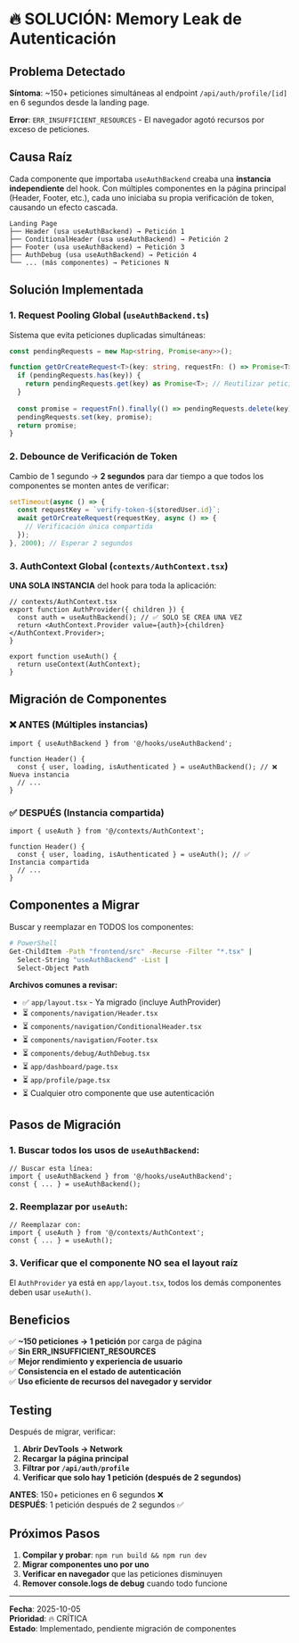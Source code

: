 # 🔥 SOLUCIÓN: Memory Leak de Autenticación

## Problema Detectado

**Síntoma**: ~150+ peticiones simultáneas al endpoint `/api/auth/profile/[id]` en 6 segundos desde la landing page.

**Error**: `ERR_INSUFFICIENT_RESOURCES` - El navegador agotó recursos por exceso de peticiones.

## Causa Raíz

Cada componente que importaba `useAuthBackend` creaba una **instancia independiente** del hook. Con múltiples componentes en la página principal (Header, Footer, etc.), cada uno iniciaba su propia verificación de token, causando un efecto cascada.

```
Landing Page
├── Header (usa useAuthBackend) → Petición 1
├── ConditionalHeader (usa useAuthBackend) → Petición 2
├── Footer (usa useAuthBackend) → Petición 3
├── AuthDebug (usa useAuthBackend) → Petición 4
└── ... (más componentes) → Peticiones N
```

## Solución Implementada

### 1. **Request Pooling Global** (`useAuthBackend.ts`)

Sistema que evita peticiones duplicadas simultáneas:

```typescript
const pendingRequests = new Map<string, Promise<any>>();

function getOrCreateRequest<T>(key: string, requestFn: () => Promise<T>): Promise<T> {
  if (pendingRequests.has(key)) {
    return pendingRequests.get(key) as Promise<T>; // Reutilizar petición existente
  }
  
  const promise = requestFn().finally(() => pendingRequests.delete(key));
  pendingRequests.set(key, promise);
  return promise;
}
```

### 2. **Debounce de Verificación de Token**

Cambio de 1 segundo → **2 segundos** para dar tiempo a que todos los componentes se monten antes de verificar:

```typescript
setTimeout(async () => {
  const requestKey = `verify-token-${storedUser.id}`;
  await getOrCreateRequest(requestKey, async () => {
    // Verificación única compartida
  });
}, 2000); // Esperar 2 segundos
```

### 3. **AuthContext Global** (`contexts/AuthContext.tsx`)

**UNA SOLA INSTANCIA** del hook para toda la aplicación:

```tsx
// contexts/AuthContext.tsx
export function AuthProvider({ children }) {
  const auth = useAuthBackend(); // ✅ SOLO SE CREA UNA VEZ
  return <AuthContext.Provider value={auth}>{children}</AuthContext.Provider>;
}

export function useAuth() {
  return useContext(AuthContext);
}
```

## Migración de Componentes

### ❌ ANTES (Múltiples instancias)

```tsx
import { useAuthBackend } from '@/hooks/useAuthBackend';

function Header() {
  const { user, loading, isAuthenticated } = useAuthBackend(); // ❌ Nueva instancia
  // ...
}
```

### ✅ DESPUÉS (Instancia compartida)

```tsx
import { useAuth } from '@/contexts/AuthContext';

function Header() {
  const { user, loading, isAuthenticated } = useAuth(); // ✅ Instancia compartida
  // ...
}
```

## Componentes a Migrar

Buscar y reemplazar en TODOS los componentes:

```bash
# PowerShell
Get-ChildItem -Path "frontend/src" -Recurse -Filter "*.tsx" | 
  Select-String "useAuthBackend" -List | 
  Select-Object Path
```

**Archivos comunes a revisar:**

- ✅ `app/layout.tsx` - Ya migrado (incluye AuthProvider)
- ⏳ `components/navigation/Header.tsx`
- ⏳ `components/navigation/ConditionalHeader.tsx`
- ⏳ `components/navigation/Footer.tsx`
- ⏳ `components/debug/AuthDebug.tsx`
- ⏳ `app/dashboard/page.tsx`
- ⏳ `app/profile/page.tsx`
- ⏳ Cualquier otro componente que use autenticación

## Pasos de Migración

### 1. Buscar todos los usos de `useAuthBackend`:

```tsx
// Buscar esta línea:
import { useAuthBackend } from '@/hooks/useAuthBackend';
const { ... } = useAuthBackend();
```

### 2. Reemplazar por `useAuth`:

```tsx
// Reemplazar con:
import { useAuth } from '@/contexts/AuthContext';
const { ... } = useAuth();
```

### 3. Verificar que el componente NO sea el layout raíz

El `AuthProvider` ya está en `app/layout.tsx`, todos los demás componentes deben usar `useAuth()`.

## Beneficios

✅ **~150 peticiones → 1 petición** por carga de página  
✅ **Sin ERR_INSUFFICIENT_RESOURCES**  
✅ **Mejor rendimiento y experiencia de usuario**  
✅ **Consistencia en el estado de autenticación**  
✅ **Uso eficiente de recursos del navegador y servidor**

## Testing

Después de migrar, verificar:

1. **Abrir DevTools → Network**
2. **Recargar la página principal**
3. **Filtrar por `/api/auth/profile`**
4. **Verificar que solo hay 1 petición (después de 2 segundos)**

**ANTES**: 150+ peticiones en 6 segundos ❌  
**DESPUÉS**: 1 petición después de 2 segundos ✅

## Próximos Pasos

1. **Compilar y probar**: `npm run build && npm run dev`
2. **Migrar componentes uno por uno**
3. **Verificar en navegador** que las peticiones disminuyen
4. **Remover console.logs de debug** cuando todo funcione

---

**Fecha**: 2025-10-05  
**Prioridad**: 🔥 CRÍTICA  
**Estado**: Implementado, pendiente migración de componentes
